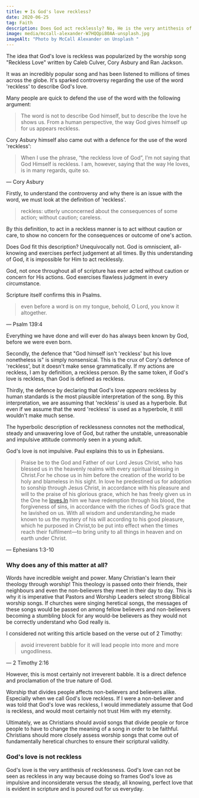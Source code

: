 ```yaml
---
title: 💔 Is God's love reckless?
date: 2020-06-25
tag: Faith
description: Does God act recklessly? No, He is the very antithesis of reckless.
image: media/mccall-alexander-W7HQQpi80AA-unsplash.jpg
imageAlt: "Photo by McCall Alexander on Unsplash "
---
```

The idea that God's love is reckless was popularized by the worship song "Reckless Love" written by Caleb Culver, Cory Asbury and Ran Jackson.

It was an incredibly popular song and has been listened to millions of times across the globe. It's sparked controversy regarding the use of the word 'reckless' to describe God's love.

Many people are quick to defend the use of the word with the following argument:

> The word is not to describe God himself, but to describe the love he shows us. From a human perspective, the way God gives himself up for us appears reckless.

Cory Asbury himself also came out with a defence for the use of the word 'reckless':

> When I use the phrase, “the reckless love of God”, I’m not saying that God Himself is reckless. I am, however, saying that the way He loves, is in many regards, quite so.

— Cory Asbury

Firstly, to understand the controversy and why there is an issue with the word, we must look at the definition of 'reckless'.

> reckless: utterly unconcerned about the consequences of some action; without caution; careless.

By this definition, to act in a reckless manner is to act without caution or care, to show no concern for the consequences or outcome of one's action.

Does God fit this description? Unequivocally not. God is omniscient, all-knowing and exercises perfect judgement at all times. By this understanding of God, it is impossible for Him to act recklessly.

God, not once throughout all of scripture has ever acted without caution or concern for His actions. God exercises flawless judgment in every circumstance.

Scripture itself confirms this in Psalms.

> even before a word is on my tongue, behold, O Lord, you know it altogether.

— Psalm 139:4

Everything we have done and will ever do has always been known by God, before we were even born.

Secondly, the defence that "God himself isn't 'reckless' but his love nonetheless is" is simply nonsensical. This is the crux of Cory's defence of 'reckless', but it doesn't make sense grammatically. If my actions are reckless, I am by definition, a reckless person. By the same token, if God's love is reckless, than God is defined as reckless.

Thirdly, the defence by declaring that God's love _appears_ reckless by human standards is the most plausible interpretation of the song. By this interpretation, we are assuming that 'reckless' is used as a hyperbole. But even if we assume that the word 'reckless' is used as a hyperbole, it still wouldn't make much sense.

The hyperbolic description of recklessness connotes not the methodical, steady and unwavering love of God, but rather the unstable, unreasonable and impulsive attitude commonly seen in a young adult.

God's love is not impulsive. Paul explains this to us in Ephesians.

> Praise be to the God and Father of our Lord Jesus Christ, who has blessed us in the heavenly realms with every spiritual blessing in Christ.For he chose us in him before the creation of the world to be holy and blameless in his sight. In love he predestined us for adoption to sonship through Jesus Christ, in accordance with his pleasure and will to the praise of his glorious grace, which he has freely given us in the One he [loves.In](http://loves.In) him we have redemption through his blood, the forgiveness of sins, in accordance with the riches of God’s grace that he lavished on us. With all wisdom and understanding,he made known to us the mystery of his will according to his good pleasure, which he purposed in Christ,to be put into effect when the times reach their fulfilment—to bring unity to all things in heaven and on earth under Christ.

— Ephesians 1:3-10

### Why does any of this matter at all?

Words have incredible weight and power. Many Christian's learn their theology through worship! This theology is passed onto their friends, their neighbours and even the non-believers they meet in their day to day. This is why it is imperative that Pastors and Worship Leaders select strong Biblical worship songs. If churches were singing heretical songs, the messages of these songs would be passed on among fellow believers and non-believers becoming a stumbling block for any would-be believers as they would not be correctly understand who God really is.

I considered not writing this article based on the verse out of 2 Timothy:

> avoid irreverent babble for it will lead people into more and more ungodliness.

— 2 Timothy 2:16

However, this is most certainly not irreverent babble. It is a direct defence and proclamation of the true nature of God.

Worship that divides people affects non-believers and believers alike. Especially when we call God's love reckless. If I were a non-believer and was told that God's love was reckless, I would immediately assume that God is reckless, and would most certainly not trust Him with my eternity.

Ultimately, we as Christians should avoid songs that divide people or force people to have to change the meaning of a song in order to be faithful. Christians should more closely assess worship songs that come out of fundamentally heretical churches to ensure their scriptural validity.

### God's love is not reckless

God's love is the very antithesis of recklessness. God's love can not be seen as reckless in any way because doing so frames God's love as impulsive and inconsiderate versus the steady, all knowing, perfect love that is evident in scripture and is poured out for us everyday.
